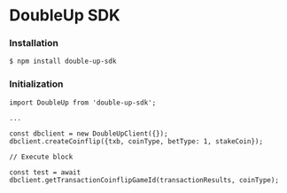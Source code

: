 # DoubleUp SDK

### Installation

```sh
$ npm install double-up-sdk
```

### Initialization

```
import DoubleUp from 'double-up-sdk';

...

const dbclient = new DoubleUpClient({});
dbclient.createCoinflip({txb, coinType, betType: 1, stakeCoin});

// Execute block

const test = await dbclient.getTransactionCoinflipGameId(transactionResults, coinType);
```